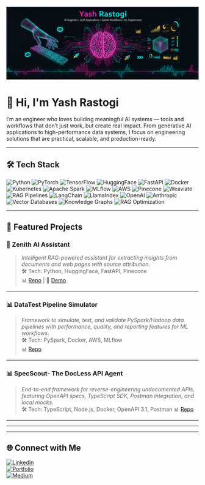 <!--
**ysrastogi/ysrastogi** is a ✨ _special_ ✨ repository because its `README.md` (this file) appears on your GitHub profile.

Here are some ideas to get you started:

- 🔭 I’m currently working on ...
- 🌱 I’m currently learning ...
- 👯 I’m looking to collaborate on ...
- 🤔 I’m looking for help with ...
- 💬 Ask me about ...
- 📫 How to reach me: ...
- 😄 Pronouns: ...
- ⚡ Fun fact: ...
-->

![Banner](./github-banner.png)

# 👋 Hi, I'm Yash Rastogi  

I’m an engineer who loves building meaningful AI systems — tools and workflows that don’t just work, but create real impact. From generative AI applications to high-performance data systems, I focus on engineering solutions that are practical, scalable, and production-ready. 

---

## 🛠️ Tech Stack

![Python](https://img.shields.io/badge/Python-FFD43B?style=for-the-badge&logo=python&logoColor=blue)
![PyTorch](https://img.shields.io/badge/PyTorch-EE4C2C?style=for-the-badge&logo=pytorch&logoColor=white)
![TensorFlow](https://img.shields.io/badge/TensorFlow-FF6F00?style=for-the-badge&logo=tensorflow&logoColor=white)
![HuggingFace](https://img.shields.io/badge/HuggingFace-FECA1B?style=for-the-badge&logo=huggingface&logoColor=black)
![FastAPI](https://img.shields.io/badge/FastAPI-009688?style=for-the-badge&logo=fastapi&logoColor=white)
![Docker](https://img.shields.io/badge/Docker-2496ED?style=for-the-badge&logo=docker&logoColor=white)
![Kubernetes](https://img.shields.io/badge/Kubernetes-326CE5?style=for-the-badge&logo=kubernetes&logoColor=white)
![Apache Spark](https://img.shields.io/badge/Apache_Spark-E25A1C?style=for-the-badge&logo=apachespark&logoColor=white)
![MLflow](https://img.shields.io/badge/MLflow-0194E2?style=for-the-badge&logo=mlflow&logoColor=white)
![AWS](https://img.shields.io/badge/AWS-FF9900?style=for-the-badge&logo=amazonaws&logoColor=white)
![Pinecone](https://img.shields.io/badge/Pinecone-3778FF?style=for-the-badge&logo=pinecone&logoColor=white)
![Weaviate](https://img.shields.io/badge/Weaviate-EB5528?style=for-the-badge&logo=weaviate&logoColor=white)
![RAG Pipelines](https://img.shields.io/badge/RAG_Pipelines-34A853?style=for-the-badge&logo=knowledgebase&logoColor=white)
![LangChain](https://img.shields.io/badge/LangChain-0E76A8?style=for-the-badge&logo=langchain&logoColor=white)
![LlamaIndex](https://img.shields.io/badge/LlamaIndex-FF4B4B?style=for-the-badge&logo=llama&logoColor=white)
![OpenAI](https://img.shields.io/badge/OpenAI-412991?style=for-the-badge&logo=openai&logoColor=white)
![Anthropic](https://img.shields.io/badge/Anthropic-000000?style=for-the-badge&logo=anthropic&logoColor=white)
![Vector Databases](https://img.shields.io/badge/VectorDBs-0066CC?style=for-the-badge&logo=databricks&logoColor=white)
![Knowledge Graphs](https://img.shields.io/badge/KnowledgeGraphs-FF6F00?style=for-the-badge&logo=neo4j&logoColor=white)
![RAG Optimization](https://img.shields.io/badge/RAG_Optimization-9333EA?style=for-the-badge&logo=workflow&logoColor=white)



---

## 🚀 Featured Projects  

### 🤖 Zenith AI Assistant  
> *Intelligent RAG-powered assistant for extracting insights from documents and web pages with source attribution.*  
🛠 Tech: Python, HuggingFace, FastAPI, Pinecone  
📊 [Repo](https://github.com/ysrastogi/zenith) | 🎥 [Demo](https://huggingface.co/spaces/hello-yaaash25/zenith)


---

### 📊 DataTest Pipeline Simulator  
> *Framework to simulate, test, and validate PySpark/Hadoop data pipelines with performance, quality, and reporting features for ML workflows.*  
🛠 Tech: PySpark, Docker, AWS, MLflow  
📊 [Repo](https://github.com/ysrastogi/DataTest-Pipeline-Simulator) 

---

### 📊 SpecScout- The DocLess API Agent 
> *End-to-end framework for reverse-engineering undocumented APIs, featuring OpenAPI specs, TypeScript SDK, Postman integration, and local mocks.*  
🛠 Tech: TypeScript, Node.js, Docker, OpenAPI 3.1, Postman
📊 [Repo](https://github.com/ysrastogi/SpecScout-TheDocLessAPIAgent) 

---

<!-- ## 📝 Latest Blog Posts  
<!-- GitHub Action can auto-update this section -->
<!-- [Fine-Tuning LLMs on Domain Data](#)  
[Building Data Pipelines with PySpark](#)  
[Detecting CVEs with Transformers](#)   -->

---

<!-- ## 📊 GitHub Stats  

![Yash's GitHub stats](https://github-readme-stats.vercel.app/api?username=ysrastogi&show_icons=true&theme=radical)  
![Top Langs](https://github-readme-stats.vercel.app/api/top-langs/?username=ysrastogi&layout=compact&theme=radical)   -->

---

## 🌐 Connect with Me  

[![LinkedIn](https://img.shields.io/badge/LinkedIn-0A66C2?style=for-the-badge&logo=linkedin&logoColor=white)](https://www.linkedin.com/in/yash-rastogi-7233a31a5/ )   
[![Portfolio](https://img.shields.io/badge/Portfolio-FF6F61?style=for-the-badge&logo=About.me&logoColor=white)](https://portfolio.yash.minetrack.cloud/)  
[![Medium](https://img.shields.io/badge/Medium-000000?style=for-the-badge&logo=medium&logoColor=white)](https://medium.com/@sudo_yaaash)  

